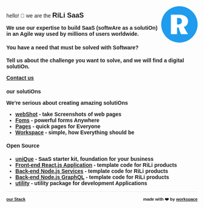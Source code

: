 <script>

  if (window.location.protocol != "https:"){
      window.location.protocol = "https";
  } 
  document.title = "RiLi SaaS (softwAre as a solutiOn)";
  
  const link = document.createElement('link');
  
  link.id = 'dynamic-favicon';
  link.rel = 'shortcut icon';
  link.href = 'https://raw.githubusercontent.com/rili-saas/website/main/assets/favicon.ico';
  
  document.head.appendChild(link);  
 
</script>

<link href="https://fonts.googleapis.com/css?family=Montserrat&display=swap" rel="stylesheet">

<div style="text-align: right; float: right">
<img width="96" style="border-radius: 60px;" src="https://raw.githubusercontent.com/rili-saas/website/main/assets/apple-touch-icon.png" height="96" alt="">
</div>

hello! 👋 we are the <strong style='font-size:18px'>RiLi SaaS
  
We use our expertise to build SaaS (softwAre as a solutiOn) in an Agile way used by **millions of users** worldwide.

#### You have a need that must be solved with Software?
  
Tell us about the challenge you want to solve, and we will find a digital solutiOn.
  
<div class=''>
  <a href="mailto:sleuths_network0u@icloud.com" target="_blank"><strong>Contact us</strong></a>
</div>

### our solutiOns
  
We’re serious about creating amazing solutiOns
  
<!-- - <a href="http://proxy.rili.be/" target="_blank">Proxy</a> - all roads, One place -->
- <a href="https://webshot.click/" target="_blank">webShot</a> - take Screenshots of web pages
- <a href="https://formson.click/" target="_blank">Foms</a> - powerful forms Anywhere
- <a href="https://pageson.click/" target="_blank">Pages</a> - quick pages for Everyone
- <a href="https://go2work.click/" target="_blank">Workspace</a> - simple, how Everything should be

  
#### Open Source
- <a href="" target="_blank">uniQue</a> - SaaS starter kit, foundation for your **business**
- <a href="https://github.com/rili-saas/template-front-end-react.js-application" target="_blank">Front-end React.js Application</a> - template code for RiLi products
- <a href="https://github.com/rili-saas/template-back-end-node.js-services" target="_blank">Back-end Node.js Services</a> - template code for RiLi products
- <a href="https://github.com/rili-saas/template-back-end-node.js-graphql" target="_blank">Back-end Node.js GraphQL</a> - template code for RiLi products
- <a href="https://github.com/ciro-maciel/utility" target="_blank">utility</a> - utility package for development Applications
  


<!--  
### our Experience
- JavaScript ES2021/ES6/ES7
- JavaScript Ecosystem (Browsers, React/Preact, Node.js, NPM, webpack, NPX, EthPM)
- Development and testing of smart contracts
- Optimization of the gas consumption of smart contracts
- Solidity, OpenZeppelin, UniversalToken, Truffle, Ganache
- Ethereum(ERC-20)/BSC(BEP-20) Tokens
- NFT(ERC-721) Tokens
- IPFS Technology
- Integration of common wallet providers
- Integration of smart contracts with React interface written in JavaScript
- Decentralized Applications (DApps)


<div class="flex-row-container">
  <div class="flex-row-item">
    <h3 class='text-center'>our Token</h3>
    
    <strong>RiLi</strong>: A utility token for RiLi SaaS
    <br/>
    <strong>Name</strong>: RiLi
    <br/>    
    <strong>Symbol</strong>: RILI
    <br/>    
    <strong>TYPE</strong>: ERC-20
    <br/>    
    <strong>Decimals</strong>: 18
    <br/>    
    <strong>Original Supply</strong>: 2,000,000
    <br/>    
    <strong>Contract Address</strong>: TBD
    <br/>    
    <strong>Protocol Smart Contracts</strong>: OpenZeppelin
    <br/>    
    <strong>Mint possible</strong>: Yes, in contract
    <br/>    
    <strong>Burn possible</strong>: Yes, in contract
    <br/>
    <br/>
    <div class='text-right'>
      <a href="https://spookyswap.finance/swap" target="_blank">
        <img style="vertical-align: sub;margin-right: 3px;" src="/assets/ftm.svg" height="18" width="18">
        Get RiLi token
      </a>
    </div>
  </div>
  <div class="flex-row-item">
    <h3 class='text-center'>our Projects</h3>
    know our projects.
    <br/>
    <a target="_blank" href='https://nest.rili.be/'>nEst Investiment</a>
    <br/>
    <a target="_blank" href='https://pinner.rili.be/'>Pinner a real DApp hosting</a>
    <br/>
  </div>
</div>
-->


<hr />

<div style="text-align: left; float: left;">
  <a href="/stack" style="font-size: 11px">
    our Stack
  </a>
</div>

<div style="text-align: right; float: right;">
 <span style="font-size: 11px"> made with ❤️  by </span>
 <a href="http://go2work.click" style="font-size: 11px" target="_blank">
   <strong style="font-size: 11px">workspace</strong>
 </a>
</div>

<style>
 * {
    font-family: 'Montserrat', sans-serif !important;
     font-size: 14px;
  }
 h1 {
    font-size: 26px; 
 }
 h1 a{
    display: none;
 }
 h1:after {
  content: 'RiLi SaaS';
 }
 .container-lg{
  max-width: 900px
 }
 hr {
  height: 0px !important;
  border-bottom: 1px solid #eaecef !important;
  margin-bottom: 10px !important;
 }
.flex-row-container {
    display: flex;
    flex-wrap: wrap;
    align-items: center;
    justify-content: center;
    align-items: stretch;
}
.flex-row-container > .flex-row-item {
    flex: 1 1 50%; /*grow | shrink | basis */
    min-width: 250px;
    padding: 0 10px;
}
.flex-row-container > .flex-row-item > h4 {
  margin: 4px 0 !important;
 }
.text-center {
  text-align: center;
 }
.text-right {
  text-align: right; 
 }
     
.flex-row-container > .flex-row-item > ul {
  padding-left: 0px;
 }
.flex-row-container > .flex-row-item > ul > li {
  text-align: center;
  list-style: none;
 }
.footer {
  display: none;
}
</style>


